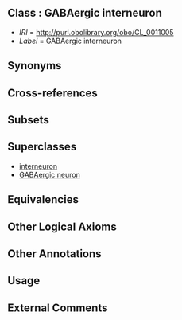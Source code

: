 
## Class : GABAergic interneuron

 * *IRI* = http://purl.obolibrary.org/obo/CL_0011005
 * *Label* = GABAergic interneuron

## Synonyms


## Cross-references


## Subsets


## Superclasses

 * [interneuron](../../CL/99/CL_0000099.md)
 * [GABAergic neuron](../../CL/17/CL_0000617.md)

## Equivalencies


## Other Logical Axioms


## Other Annotations


## Usage


## External Comments

